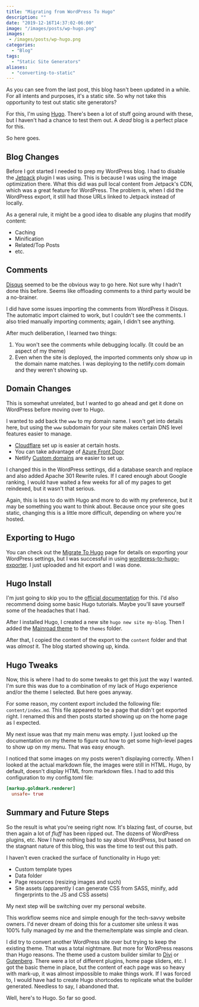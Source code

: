 ```yaml
---
title: "Migrating from WordPress To Hugo"
description: ""
date: "2019-12-16T14:37:02-06:00"
image: "/images/posts/wp-hugo.png"
images:
 - /images/posts/wp-hugo.png
categories:
  - "Blog"
tags:
  - "Static Site Generators"
aliases:
  - "converting-to-static"
---
```


As you can see from the last post, this blog hasn't been updated in a while. For all intents and purposes, it's a static site.
So why not take this opportunity to test out static site generators?

For this, I'm using [Hugo](https://gohugo.io/). There's been a lot of stuff going around with these, but I haven't had a chance to test them out.
A _dead_ blog is a perfect place for this.

So here goes.

## Blog Changes
Before I got started I needed to prep my WordPress blog. I had to disable the [Jetpack](https://jetpack.com/) plugin I was using. This is because I was using the image optimization there. What this did was pull local content from Jetpack's CDN, which was a great feature for WordPress. The problem is, when I did the WordPress export, it still had those URLs linked to Jetpack instead of locally.

As a general rule, it might be a good idea to disable any plugins that modify content:
- Caching
- Minification
- Related/Top Posts
- etc.

## Comments
[Disqus](https://disqus.com) seemed to be the obvious way to go here. Not sure why I hadn't done this before. Seems like offloading comments to a third party would be a no-brainer.

I did have some issues importing the comments from WordPress it Disqus. The automatic import claimed to work, but I couldn't see the comments. I also tried manually importing comments; again, I didn't see anything.

After much deliberation, I learned two things:
1. You won't see the comments while debugging locally. (It could be an aspect of my theme)
2. Even when the site is deployed, the imported comments only show up in the domain name matches. I was deploying to the netlify.com domain and they weren't showing up.

## Domain Changes
This is somewhat unrelated, but I wanted to go ahead and get it done on WordPress before moving over to Hugo.

I wanted to add back the `www` to my domain name. I won't get into details here, but using the `www` subdomain for your site makes certain DNS level features easier to manage.
- [Cloudflare](https://www.cloudflare.com/) set up is easier at certain hosts.
- You can take advantage of [Azure Front Door](https://docs.microsoft.com/en-us/azure/frontdoor/front-door-overview)
- Netlify [Custom domains](https://docs.netlify.com/domains-https/custom-domains/) are easier to set up.

I changed this in the WordPress settings, did a database search and replace and also added Apache 301 Rewrite rules. If I cared enough about Google ranking, I would have waited a few weeks for all of my pages to get reindexed, but it wasn't that serious.

Again, this is less to do with Hugo and more to do with my preference, but it may be something you want to think about. Because once your site goes static, changing this is a little more difficult, depending on where you're hosted.

## Exporting to Hugo
You can check out the [Migrate To Hugo](https://gohugo.io/tools/migrations/#wordpress) page for details on exporting your WordPress settings, but I was successful in using [wordpress-to-hugo-exporter](https://github.com/SchumacherFM/wordpress-to-hugo-exporter). I just uploaded and hit export and I was done.

## Hugo Install
I'm just going to skip you to the [official documentation](https://gohugo.io/getting-started/installing/) for this. I'd also recommend doing some basic Hugo tutorials. Maybe you'll save yourself some of the headaches that I had.

After I installed Hugo, I created a new site `hugo new site my-blog`. Then I added the [Mainroad theme](https://themes.gohugo.io/mainroad/) to the `themes` folder.

After that, I copied the content of the export to the `content` folder and that was _almost_ it. The blog started showing up, kinda.

## Hugo Tweaks
Now, this is where I had to do some tweaks to get this just the way I wanted. I'm sure this was due to a combination of my lack of Hugo experience and/or the theme I selected. But here goes anyway.

For some reason, my content export included the following file: `content/index.md`. This file appeared to be a page that didn't get exported right. I renamed this and then posts started showing up on the home page as I expected.

My next issue was that my main menu was empty. I just looked up the documentation on my theme to figure out how to get some high-level pages to show up on my menu. That was easy enough.

I noticed that some images on my posts weren't displaying correctly. When I looked at the actual markdown file, the images were still in HTML. Hugo, by default, doesn't display HTML from markdown files. I had to add this configuration to my config.toml file:

```toml
[markup.goldmark.renderer]
  unsafe= true
```
## Summary and Future Steps
So the result is what you're seeing right now. It's blazing fast, of course, but then again a lot of _fluff_ has been ripped out. The dozens of WordPress plugins, etc.
Now I have nothing bad to say about WordPress, but based on the stagnant nature of this blog, this was the time to test out this path.

I haven't even cracked the surface of functionality in Hugo yet:
- Custom template types
- Data folder
- Page resources (resizing images and such)
- Site assets (apparently I can generate CSS from SASS, minify, add fingerprints to the JS and CSS assets)

My next step will be switching over my personal website.

This workflow seems nice and simple enough for the tech-savvy website owners.
I'd never dream of doing this for a customer site unless it was 100% fully managed by me and the theme/template was simple and clean.

I did try to convert another WordPress site over but trying to keep the existing theme. That was a total nightmare. But more for WordPress reasons than Hugo reasons.
The theme used a custom builder similar to [Divi](https://www.elegantthemes.com/gallery/divi/) or [Gutenberg](https://wordpress.org/gutenberg/).
There were a lot of different plugins, home page sliders, etc. I got the basic theme in place, but the content of each page was so heavy with mark-up, it was almost impossible to make things work.
If I was forced to, I would have had to create Hugo shortcodes to replicate what the builder generated. Needless to say, I abandoned that.

Well, here's to Hugo. So far so good.